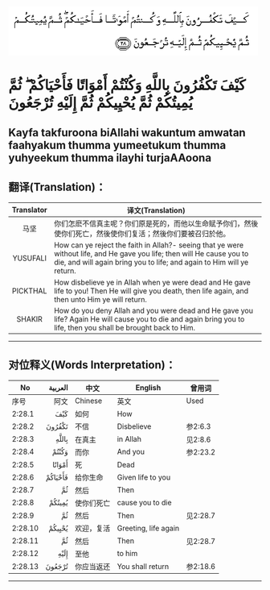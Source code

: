 ![002:028](images/002_028.gif)

#  كَيْفَ تَكْفُرُونَ بِاللَّهِ وَكُنْتُمْ أَمْوَاتًا فَأَحْيَاكُمْ ۖ ثُمَّ يُمِيتُكُمْ ثُمَّ يُحْيِيكُمْ ثُمَّ إِلَيْهِ تُرْجَعُونَ 

## Kayfa takfuroona biAllahi wakuntum amwatan faahyakum thumma yumeetukum thumma yuhyeekum thumma ilayhi turjaAAoona

## 翻译(Translation)：

| Translator | 译文(Translation)                                            |
|:----------:| ------------------------------------------------------------ |
| 马坚       | 你们怎麽不信真主呢？你们原是死的，而他以生命赋予你们，然後使你们死亡，然後使你们复活；然後你们要被召归於他。 |
| YUSUFALI   | How can ye reject the faith in Allah?- seeing that ye were without life, and He gave you life; then will He cause you to die, and will again bring you to life; and again to Him will ye return. |
| PICKTHAL   | How disbelieve ye in Allah when ye were dead and He gave life to you! Then He will give you death, then life again, and then unto Him ye will return. |
| SHAKIR     | How do you deny Allah and you were dead and He gave you life? Again He will cause you to die and again bring you to life, then you shall be brought back to Him. |

---

## 对位释义(Words Interpretation)：

| No      | العربية | 中文       | English              | 曾用词   |
| ------- | ------: | ---------- | -------------------- | -------- |
| 序号    |    阿文 | Chinese    | 英文                 | Used     |
| 2:28.1  |     كَيْفَ | 如何       | How                  |          |
| 2:28.2  |  تَكْفُرُونَ | 不信       | Disbelieve           | 参2:6.3  |
| 2:28.3  |   بِاللَّهِ | 在真主     | in Allah             | 见2:8.6  |
| 2:28.4  |   وَكُنْتُمْ | 而你       | And you              | 参2:23.2 |
| 2:28.5  |  أَمْوَاتًا | 死         | Dead                 |          |
| 2:28.6  | فَأَحْيَاكُمْ | 给你生命   | Given life to you    |          |
| 2:28.7  |      ثُمَّ | 然后       | Then                 |          |
| 2:28.8  |  يُمِيتُكُمْ | 使你们死亡 | cause you to die     |          |
| 2:28.9  |      ثُمَّ | 然后       | Then                 | 见2:28.7 |
| 2:28.10 |  يُحْيِيكُمْ | 欢迎，复活 | Greeting, life again |          |
| 2:28.11 |      ثُمَّ | 然后       | Then                 | 见2:28.7 |
| 2:28.12 |    إِلَيْهِ | 至他       | to him               |          |
| 2:28.13 |  تُرْجَعُونَ | 你应当返还 | You shall return     | 参2:18.6 |

---
